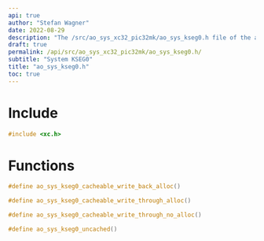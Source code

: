 ```yaml
---
api: true
author: "Stefan Wagner"
date: 2022-08-29
description: "The /src/ao_sys_xc32_pic32mk/ao_sys_kseg0.h file of the ao real-time operating system."
draft: true
permalink: /api/src/ao_sys_xc32_pic32mk/ao_sys_kseg0.h/
subtitle: "System KSEG0"
title: "ao_sys_kseg0.h"
toc: true
---
```


# Include

```c
#include <xc.h>
```

# Functions

```c
#define ao_sys_kseg0_cacheable_write_back_alloc()
```

```c
#define ao_sys_kseg0_cacheable_write_through_alloc()
```

```c
#define ao_sys_kseg0_cacheable_write_through_no_alloc()
```

```c
#define ao_sys_kseg0_uncached()
```
